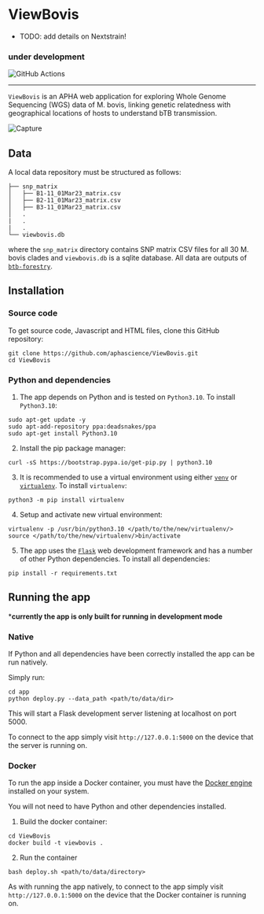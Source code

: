 # ViewBovis

* TODO: add details on Nextstrain!

### **under development**

![GitHub Actions](https://github.com/aphascience/ViewBovis/actions/workflows/build_and_test.yml/badge.svg)

---

`ViewBovis` is an APHA web application for exploring Whole Genome Sequencing (WGS) data of M. bovis, linking genetic relatedness with geographical locations of hosts to understand bTB transmission.

![Capture](https://user-images.githubusercontent.com/10742324/225293739-eaf5ac12-53ad-44d3-abe0-449d4988bdf5.PNG)


## Data

A local data repository must be structured as follows:

```
├── snp_matrix
│   ├── B1-11_01Mar23_matrix.csv
│   ├── B2-11_01Mar23_matrix.csv
│   ├── B3-11_01Mar23_matrix.csv
│   .
|   .
|   .
└── viewbovis.db
```

where the `snp_matrix` directory contains SNP matrix CSV files for all 30 M. bovis clades and `viewbovis.db` is a sqlite database. All data are outputs of [`btb-forestry`](https://github.com/APHA-CSU/btb-forestry). 


## Installation

### Source code
To get source code, Javascript and HTML files, clone this GitHub repository:  
```
git clone https://github.com/aphascience/ViewBovis.git
cd ViewBovis
```

### Python and dependencies

1. The app depends on Python and is tested on `Python3.10`. To install `Python3.10`:

```
sudo apt-get update -y
sudo apt-add-repository ppa:deadsnakes/ppa
sudo apt-get install Python3.10
```
2. Install the pip package manager:

```
curl -sS https://bootstrap.pypa.io/get-pip.py | python3.10
```
3. It is recommended to use a virtual environment using either [`venv`](https://docs.python.org/3/library/venv.html) or [`virtualenv`](https://virtualenv.pypa.io/en/stable/installation.html). To install `virtualenv`:

```
python3 -m pip install virtualenv
```
4. Setup and activate new virtual environment:
```
virtualenv -p /usr/bin/python3.10 </path/to/the/new/virtualenv/>
source </path/to/the/new/virtualenv/>bin/activate
```
5. The app uses the [`Flask`](https://flask.palletsprojects.com/en/2.0.x/) web development framework and has a number of other Python dependencies. To install all dependencies:
```
pip install -r requirements.txt
```

## Running the app

***currently the app is only built for running in development mode**

### Native
If Python and all dependencies have been correctly installed the app can be run natively. 

Simply run:

```
cd app
python deploy.py --data_path <path/to/data/dir>
```
This will start a Flask development server listening at localhost on port 5000. 

To connect to the app simply visit `http://127.0.0.1:5000` on the device that the server is running on.

### Docker
To run the app inside a Docker container, you must have the [Docker engine](https://docs.docker.com/engine/install/) installed on your system.

You will not need to have Python and other dependencies installed.

1. Build the docker container:

```
cd ViewBovis
docker build -t viewbovis .
```
2. Run the container
```
bash deploy.sh <path/to/data/directory>
```

As with running the app natively, to connect to the app simply visit `http://127.0.0.1:5000` on the device that the Docker container is running on.


